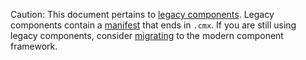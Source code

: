 Caution: This document pertains to [legacy components][legacy-components].
Legacy components contain a [manifest][glossary.component manifest source] that ends in `.cmx`.
If you are still using legacy components, consider [migrating][migration] to
the modern component framework.

[legacy-components]: /docs/concepts/components/v1/README.md
[glossary.component manifest source]: /docs/glossary/README.md#component-manifest-source
[migration]: /docs/development/components/v2/migration.md
